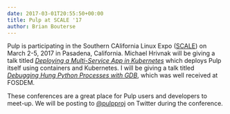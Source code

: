 ```yaml
---
date: 2017-03-01T20:55:50+00:00
title: Pulp at SCALE '17
author: Brian Bouterse
---
```

<!-- more -->
Pulp is participating in the Southern CAlifornia Linux Expo
([SCALE](http://www.socallinuxexpo.org/scale/15x)) on March 2-5, 2017 in Pasadena, California.
Michael Hrivnak will be giving a talk titled *[Deploying a Multi-Service App in Kubernetes](
http://www.socallinuxexpo.org/scale/15x/presentations/deploying-multi-service-app-kubernetes)* which
deploys Pulp itself using containers and Kubernetes. I will be giving a talk titled *[Debugging
Hung Python Processes with GDB](http://www.socallinuxexpo.org/scale/15x/presentations/debugging-hung-python-processes-gdb)*,
which was well received at FOSDEM.

These conferences are a great place for Pulp users and developers to meet-up. We will be posting to
[@pulpproj](https://twitter.com/pulpproj) on Twitter during the conference.
